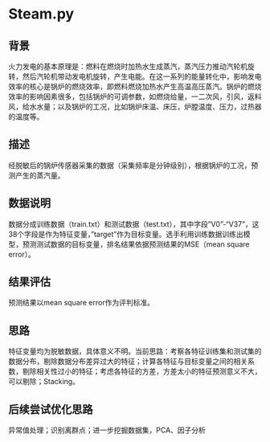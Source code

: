 # Steam.py


## 背景

火力发电的基本原理是：燃料在燃烧时加热水生成蒸汽，蒸汽压力推动汽轮机旋转，然后汽轮机带动发电机旋转，产生电能。在这一系列的能量转化中，影响发电效率的核心是锅炉的燃烧效率，即燃料燃烧加热水产生高温高压蒸汽。锅炉的燃烧效率的影响因素很多，包括锅炉的可调参数，如燃烧给量，一二次风，引风，返料风，给水水量；以及锅炉的工况，比如锅炉床温、床压，炉膛温度、压力，过热器的温度等。

## 描述

经脱敏后的锅炉传感器采集的数据（采集频率是分钟级别），根据锅炉的工况，预测产生的蒸汽量。

## 数据说明

数据分成训练数据（train.txt）和测试数据（test.txt），其中字段”V0”-“V37”，这38个字段是作为特征变量，”target”作为目标变量。选手利用训练数据训练出模型，预测测试数据的目标变量，排名结果依据预测结果的MSE（mean square error）。

## 结果评估

预测结果以mean square error作为评判标准。

##  思路
特征变量均为脱敏数据，具体意义不明。当前思路：考察各特征训练集和测试集的数据分布，剔除数据分布差异过大的特征；计算各特征与目标变量之间的相关系数，剔除相关性过小的特征；考虑各特征的方差，方差太小的特征预测意义不大，可以剔除；Stacking。

## 后续尝试优化思路
异常值处理；识别离群点；进一步挖掘数据集，PCA、因子分析
